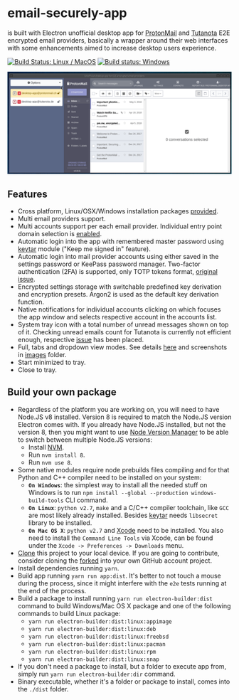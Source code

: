 # email-securely-app

is built with Electron unofficial desktop app for [ProtonMail](https://protonmail.com/) and [Tutanota](https://tutanota.com/) E2E encrypted email providers, basically a wrapper around their web interfaces with some enhancements aimed to increase desktop users experience.

[![Build Status: Linux / MacOS](https://travis-ci.org/vladimiry/email-securely-app.svg?branch=master)](https://travis-ci.org/vladimiry/email-securely-app) [![Build status: Windows](https://ci.appveyor.com/api/projects/status/vex909uhwadrse27?svg=true)](https://ci.appveyor.com/project/vladimiry/email-securely-app)

![view-toggling](images/toggling.gif)

## Features
- Cross platform, Linux/OSX/Windows installation packages [provided](https://github.com/vladimiry/email-securely-app/releases).
- Multi email providers support.
- Multi accounts support per each email provider. Individual entry point domain selection is [enabled](https://github.com/vladimiry/email-securely-app/issues/29).
- Automatic login into the app with remembered master password using [keytar](https://github.com/atom/node-keytar) module ("Keep me signed in" feature).
- Automatic login into mail provider accounts using either saved in the settings password or KeePass password manager. Two-factor authentication (2FA) is supported, only TOTP tokens format, [original issue](https://github.com/vladimiry/email-securely-app/issues/10).
- Encrypted settings storage with switchable predefined key derivation and encryption presets. Argon2 is used as the default key derivation function.
- Native notifications for individual accounts clicking on which focuses the app window and selects respective account in the accounts list.
- System tray icon with a total number of unread messages shown on top of it. Checking unread emails count for Tutanota is currently not efficient enough, respective [issue](https://github.com/vladimiry/email-securely-app/issues/30) has been placed.
- Full, tabs and dropdown view modes. See details [here](https://github.com/vladimiry/email-securely-app/issues/36) and screenshots in [images](images) folder.
- Start minimized to tray.
- Close to tray.


## Build your own package

- Regardless of the platform you are working on, you will need to have Node.JS v8 installed. Version 8 is required to match the Node.JS version Electron comes with. If you already have Node.JS installed, but not the version 8, then you might want to use [Node Version Manager](https://github.com/creationix/nvm) to be able to switch between multiple Node.JS versions:
  - Install [NVM](https://github.com/creationix/nvm).
  - Run `nvm install 8`.
  - Run `nvm use 8`.
- Some native modules require node prebuilds files compiling and for that Python and C++ compiler need to be installed on your system:
  - **`On Windows`**: the simplest way to install all the needed stuff on Windows is to run `npm install --global --production windows-build-tools` CLI command.
  - **`On Linux`**: `python v2.7`, `make` and a C/C++ compiler toolchain, like `GCC` are most likely already installed. Besides [keytar](https://github.com/atom/node-keytar) needs `libsecret` library to be installed.
  - **`On Mac OS X`**: `python v2.7` and [Xcode](https://developer.apple.com/xcode/download/) need to be installed. You also need to install the `Command Line Tools` via Xcode, can be found under the `Xcode -> Preferences -> Downloads` menu.
- [Clone](https://help.github.com/articles/cloning-a-repository/) this project to your local device. If you are going to contribute, consider cloning the [forked](https://help.github.com/articles/fork-a-repo/) into your own GitHub account project.
- Install dependencies running `yarn`.
- Build app running `yarn run app:dist`. It's better to not touch a mouse during the process, since it might interfere with the `e2e` tests running at the end of the process.
- Build a package to install running `yarn run electron-builder:dist` command to build Windows/Mac OS X package and one of the following commands to build Linux package:
  - `yarn run electron-builder:dist:linux:appimage`
  - `yarn run electron-builder:dist:linux:deb`
  - `yarn run electron-builder:dist:linux:freebsd`
  - `yarn run electron-builder:dist:linux:pacman`
  - `yarn run electron-builder:dist:linux:rpm`
  - `yarn run electron-builder:dist:linux:snap`
- If you don't need a package to install, but a folder to execute app from, simply run `yarn run electron-builder:dir` command.  
- Binary executable, whether it's a folder or package to install, comes into the `./dist` folder.
